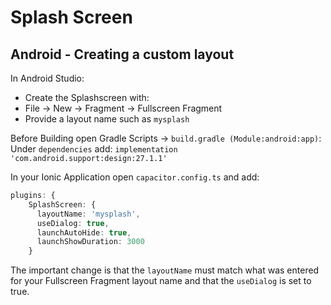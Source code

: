 # Splash Screen

## Android - Creating a custom layout
In Android Studio:
- Create the Splashscreen with:
- File -> New -> Fragment ->  Fullscreen Fragment
- Provide a layout name such as `mysplash`

Before Building open Gradle Scripts -> `build.gradle (Module:android:app)`:
Under `dependencies` add:
`implementation 'com.android.support:design:27.1.1'`

In your Ionic Application open `capacitor.config.ts` and add:
```Typescript
plugins: {
    SplashScreen: {
      layoutName: 'mysplash',
      useDialog: true,
      launchAutoHide: true,
      launchShowDuration: 3000
    }
```

The important change is that the `layoutName` must match what was entered for your Fullscreen Fragment layout name and that the `useDialog` is set to true.

